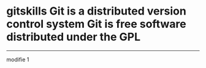gitskills
Git is a distributed version control system
Git is free software distributed under the GPL
=========
********
modifie 1